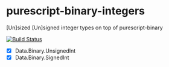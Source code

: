 # purescript-binary-integers
[Un]sized [Un]signed integer types on top of purescript-binary

[![Build Status](https://travis-ci.org/Unisay/purescript-binary-integers.svg?branch=master)](https://travis-ci.org/Unisay/purescript-binary-integers)

- [x] Data.Binary.UnsignedInt
- [x] Data.Binary.SignedInt
